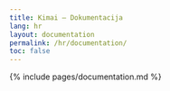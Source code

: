 ```yaml
---
title: Kimai – Dokumentacija
lang: hr
layout: documentation
permalink: /hr/documentation/
toc: false
---
```


{% include pages/documentation.md %}
